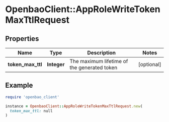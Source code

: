 # OpenbaoClient::AppRoleWriteTokenMaxTtlRequest

## Properties

| Name | Type | Description | Notes |
| ---- | ---- | ----------- | ----- |
| **token_max_ttl** | **Integer** | The maximum lifetime of the generated token | [optional] |

## Example

```ruby
require 'openbao_client'

instance = OpenbaoClient::AppRoleWriteTokenMaxTtlRequest.new(
  token_max_ttl: null
)
```

